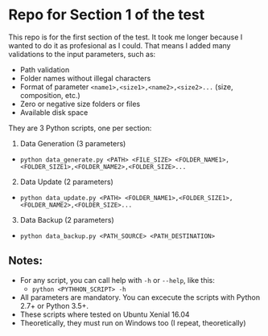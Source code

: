 # Repo for Section 1 of the test

This repo is for the first section of the test. It took me longer because I wanted to do it as profesional as I could. That means I added many validations to the input parameters, such as:

* Path validation
* Folder names without illegal characters
* Format of parameter `<name1>,<size1>,<name2>,<size2>...` (size, composition, etc.)
* Zero or negative size folders or files
* Available disk space

They are 3 Python scripts, one per section:

1. Data Generation (3 parameters)
  * `python data_generate.py <PATH> <FILE_SIZE> <FOLDER_NAME1>,<FOLDER_SIZE1>,<FOLDER_NAME2>,<FOLDER_SIZE>...`
2. Data Update (2 parameters)
  * `python data_update.py <PATH> <FOLDER_NAME1>,<FOLDER_SIZE1>,<FOLDER_NAME2>,<FOLDER_SIZE>...`
3. Data Backup (2 parameters)
  * `python data_backup.py <PATH_SOURCE> <PATH_DESTINATION>`

## Notes:
* For any script, you can call help with `-h` or `--help`, like this:
  * `python <PYTHHON_SCRIPT> -h`
* All parameters are mandatory. You can excecute the scripts with Python 2.7+ or Python 3.5+.
* These scripts where tested on Ubuntu Xenial 16.04
* Theoretically, they must run on Windows too (I repeat, theoretically)





